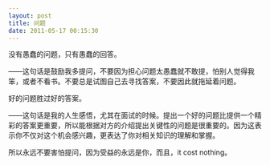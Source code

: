 ```yaml
---
layout: post
title: 问题
date: 2011-05-17 00:15:30
---
```




没有愚蠢的问题，只有愚蠢的回答。

——这句话是鼓励我多提问，不要因为担心问题太愚蠢就不敢提，怕别人觉得我笨，或者不看书。不要总是试图自己去寻找答案，不要因此就拖延着问题。

好的问题胜过好的答案。

——这句话是我的人生感悟，尤其在面试的时候。提出一个好的问题比提供一个精彩的答案更重要，所以能根据对方的介绍提出关键性的问题是很重要的。因为这表示你不仅对这个机会感兴趣，更表达了你对相关知识的理解和掌握。

所以永远不要害怕提问，因为受益的永远是你，而且，it cost
nothing。


